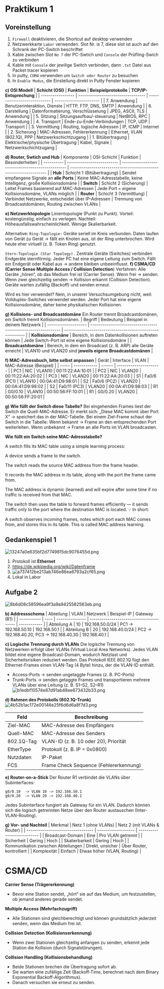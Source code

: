 # Praktikum 1
## Voreinstellung
1. `Firewall` deaktivieren, die Shortcut auf desktop verwenden
2. Netzwerkkarte `Labor` verwenden. Slot Nr. is 7, diese slot ist auch auf den Schrank der PC-Switch beschriftet
3. Kable zwischen Slot `No 7` der PC-Swtich und `Console` der Prüfling-Swich zu verbinden
4. Kable mit `Console` der jewilige Switch verbinden, dann `.txt` Datei aus Packet tracer kopieren
5. In putty, `COM4` verwenden um `Switch oder Router` zu besuchen
6. In `Enable Modus`, die Einstellung direkt in Putty Fenster kopieren


**c) OSI Modell**
| **Schicht (OSI)** | **Funktion**                       | **Beispielprotokolle**       | **TCP/IP-Entsprechung** |
| ----------------- | ---------------------------------- | ---------------------------- | ----------------------- |
| 7. Anwendung      | Benutzerinteraktion, Dienste       | HTTP, FTP, DNS, SMTP         | Anwendung               |
| 6. Darstellung    | Datenformatierung, Verschlüsselung | JPEG, ASCII, TLS             | Anwendung               |
| 5. Sitzung        | Sitzungsaufbau/-steuerung          | NetBIOS, RPC                 | Anwendung               |
| 4. Transport      | Ende-zu-Ende-Verbindungen          | TCP, UDP                     | Transport               |
| 3. Vermittlung    | Routing, logische Adressen         | IP, ICMP                     | Internet                |
| 2. Sicherung      | MAC-Adressen, Fehlererkennung      | Ethernet, VLAN (802.1Q), PPP | Netzwerkschichtzugang   |
| 1. Bitübertragung | Elektrische/physische Übertragung  | Kabel, Signale               | Netzwerkschichtzugang   |

**d) Router, Swtich und Hub**
| Komponente | OSI-Schicht                | Funktion                                          | Besonderheiten                                                     |
| ---------- | -------------------------- | ------------------------------------------------- | ------------------------------------------------------------------ |
| **Hub**    | Schicht 1 (Bitübertragung) | Sendet empfangene Signale an **alle Ports**       | Keine MAC-Adresstabelle, keine Intelligenz, große Kollisionsdomäne |
| **Switch** | Schicht 2 (Sicherung)      | Leitet Frames basierend auf MAC-Adressen          | Jede Port = eigene Kollisionsdomäne, VLANs möglich                 |
| **Router** | Schicht 3 (Vermittlung)    | Verbindet Netzwerke, entscheidet über IP-Adressen | Trennung von Broadcastdomänen, Routing zwischen VLANs              |

**e) Netzwerktopologie**
Linientopologie (Punkt zu Punkt). Vorteil: kostengünstig, einfach zu verlegen. Nachteil: Höheausfallswahrscheinlichkeit. Wenige Skalierbarkeit.

Alternative:
`Ring-Topologie:`
Geräte seriell im Kreis verbunden.
Daten laufen von Gerät zu Gerät → fällt ein Knoten aus, ist der Ring unterbrochen.
Wird heute eher virtuell (z. B. Token Ring) genutzt.

`Stern-Topologie (Star Topology).`
Zentrale Geräte (Switches) verbinden Endgeräte sternförmig.
Jeder PC hat eine eigene Leitung zum Switch.
Fällt ein Endgerät oder Kabel aus → andere bleiben unbeeinflusst.
**f) CSMA/CD (Carrier Sense Multiple Access / Collision Detection**)
Verfahren:
Alle Geräte „hören“, ob das Medium frei ist (Carrier Sense).
Wenn frei → senden.
Wenn zwei gleichzeitig senden → Kollision erkannt (Collision Detection).
Geräte warten zufällig (Backoff) und senden erneut.

Wird es hier verwendet?
Nein, in unserer Versuchsumgebung nicht, weil:
Vollduplex-Switches verwendet werden.
Jeder Port hat eine eigene Kollisionsdomäne, daher keine physikalischen Kollisionen.

**g) Kollisions- und Broadcastdomäne**
Ein Router trennt Broadcastdomänen, ein Switch trennt Kollisionsdomänen.
| Begriff              | Bedeutung                                                      | Beispiel in deinem Netzwerk                                |
| -------------------- | -------------------------------------------------------------- | ---------------------------------------------------------- |
| **Kollisionsdomäne** | Bereich, in dem Datenkollisionen auftreten können              | Jede Switch-Port ist eine eigene Kollisionsdomäne          |
| **Broadcastdomäne**  | Bereich, in dem ein Broadcast (z. B. ARP) alle Geräte erreicht | VLAN10 und VLAN20 sind **jeweils eigene Broadcastdomänen** |

**f) MAC-Adressbuch, bitte selbst anpassen**
| Gerät | Interface    | VLAN   | MAC-Adresse (Beispiel) |
| ----- | ------------ | ------ | ---------------------- |
| PC1   | NIC          | VLAN10 | 00:11:22:AA:10:01      |
| PC2   | NIC          | VLAN20 | 00:11:22:AA:20:02      |
| PC3   | NIC          | VLAN20 | 00:11:22:AA:20:03      |
| S1    | Fa0/6 (PC1)  | VLAN10 | 00:0A:41:D9:98:01      |
| S2    | Fa0/6 (PC2)  | VLAN20 | 00:0A:41:D9:98:02      |
| S2    | Fa0/11 (PC3) | VLAN20 | 00:0A:41:D9:98:03      |
| R1    | G0/0.10      | VLAN10 | 00:50:56:FF:10:01      |
| R1    | G0/0.20      | VLAN20 | 00:50:56:FF:20:01      |

**g) Wie füllt der Switch diese Tabelle?**
Bei eingehenden Frames liest der Switch die Quell-MAC-Adresse.
Er merkt sich: „Diese MAC kommt über Port X“ → speichert das in der MAC-Tabelle.
Bei einem Ziel-Frame schaut der Switch in die Tabelle:
Wenn bekannt → Frame an den entsprechenden Port weiterleiten.
Wenn unbekannt → Frame an alle Ports im VLAN broadcasten.

**Wie füllt ein Switch seine MAC-Adresstabelle?**
  
A switch fills its MAC table using a simple learning process:

A device sends a frame to the switch.

The switch reads the source MAC address from the frame header.

It records the MAC address in its table, along with the port the frame came from.

The MAC address is dynamic (learned) and will expire after some time if no traffic is received from that MAC.

The switch then uses the table to forward frames efficiently — it sends traffic only to the port where the destination MAC is located.
💡 In short:

A switch observes incoming frames, notes which port each MAC comes from, and stores this in its table. This is called MAC address learning.

## Gedankenspiel 1
![13247a0e635bf2d7749815dc9076455d.png](:/1aa55eb01fda45b4a2ff76767719c2a6)

1. Protokoll ist **Ethernet**
2. https://de.wikipedia.org/wiki/Datenframe
3. ![a737412be213ab746e86ea6793a2cf65.png](:/b6688ed41f1747e9aa01161375ba71ae)
4. Lokal in Labor

## Aufgabe 2
![8b6d08c58596ea9f3a9a9425582563eb.png](:/5b6176abfa7d43079d4803ed3f5a4a63)

**b) Addressschema**
| Abteilung   | VLAN | Netzwerk        | Beispiel-IP                              | Gateway (R1) |
| ----------- | ---- | --------------- | ---------------------------------------- | ------------ |
| Abteilung A | 10   | 192.168.50.0/24 | PC1 → 192.168.50.10                      | 192.168.50.1 |
| Abteilung B | 20   | 192.168.40.0/24 | PC2 → 192.168.40.20, PC3 → 192.168.40.30 | 192.168.40.1 |

**c) Logische Trennung durch VLANs**
Die logische Trennung von Netzwerken erfolgt über VLANs (Virtual Local Area Networks).
Jedes VLAN bildet eine eigene Broadcast-Domain, wodurch Netzlast und Sicherheitsrisiken reduziert werden.
Das Protokoll IEEE 802.1Q fügt den Ethernet-Frames einen VLAN-Tag (4 Byte) hinzu, der die VLAN-ID enthält.
- Access-Ports → senden ungetaggte Frames (z. B. PC-Ports)
- Trunk-Ports → senden getaggte Frames und transportieren mehrere VLANs über eine Leitung (z. B. S1–S2, S2–R1)
![b1edbf10574e87d91ab48ee673432b33.png](:/7c1bfcaf2ad24830bbfd7768891c8af7)

**d) Rahmen des Protokolls (802.1Q-Trunk)**
![4b52b1ac172e00146e25f6d6d6a8f7d3.png](:/2a6ca9a622ea41a2a76279fceb3e45c4)

| Feld       | Beschreibung                           |
| ---------- | -------------------------------------- |
| Ziel-MAC   | MAC-Adresse des Empfängers             |
| Quell-MAC  | MAC-Adresse des Senders                |
| 802.1Q-Tag | VLAN-ID (z. B. 10 oder 20), Priorität  |
| EtherType  | Protokoll (z. B. IP = 0x0800)          |
| Nutzdaten  | IP-Paket                               |
| FCS        | Frame Check Sequence (Fehlererkennung) |

**e) Router-on-a-Stick**
Der Router R1 verbindet die VLANs über Subinterfaces:
```
g0/0.10  -> VLAN 10 -> 192.168.50.1
g0/0.20  -> VLAN 20 -> 192.168.40.1
```

Jedes Subinterface fungiert als Gateway für ein VLAN.
Dadurch können sich die logisch getrennten Netze über den Router austauschen (Inter-VLAN-Routing).

**g) Vor- und Nachteil**
| Merkmal                            | Netz 1 (ohne VLANs) | Netz 2 (mit VLANs & Router) |
| ---------------------------------- | ------------------- | --------------------------- |
| Broadcast-Domain                   | Eine                | Pro VLAN getrennt           |
| Sicherheit                         | Gering              | Hoch                        |
| Skalierbarkeit                     | Gering              | Hoch                        |
| Kommunikation zwischen Abteilungen | Direkt, unsicher    | Über Router, kontrolliert   |
| Komplexität                        | Einfach             | Etwas höher (VLAN, Routing) |


# CSMA/CD
**Carrier Sense (Trägererkennung)**
- Bevor eine Station sendet, „hört“ sie auf das Medium, um festzustellen, ob jemand anderes gerade sendet.

**Multiple Access (Mehrfachzugriff)**
- Alle Stationen sind gleichberechtigt und können grundsätzlich jederzeit senden, wenn das Medium frei ist.

**Collision Detection (Kollisionserkennung)**
- Wenn zwei Stationen gleichzeitig anfangen zu senden, erkennt jede Station die Kollision (durch Signalstörungen).

**Collision Handling (Kollisionsbehandlung)**
- Beide Stationen brechen die Übertragung sofort ab.
- Sie warten eine zufällige Zeit (Backoff-Time, berechnet nach dem Binary Exponential Backoff-Algorithmus).
- Danach versuchen sie erneut zu senden.
